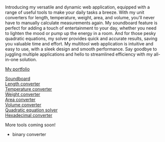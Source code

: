 Introducing my versatile and dynamic web application, equipped with a range of useful tools to make your daily tasks a breeze. With my unit converters for length, temperature, weight, area, and volume, you'll never have to manually calculate measurements again. My soundboard feature is perfect for adding a touch of entertainment to your day, whether you need to lighten the mood or pump up the energy in a room. And for those pesky quadratic equations, my solver provides quick and accurate results, saving you valuable time and effort. My multitool web application is intuitive and easy to use, with a sleek design and smooth performance. Say goodbye to juggling multiple applications and hello to streamlined efficiency with my all-in-one solution.


[My portfolio](https://nigeloosd.github.io/)  

[Soundboard](https://nigeloosd.github.io/Nigels-Multitool/soundboard.html)   
[Length converter](https://nigeloosd.github.io/Nigels-Multitool/length-converter.html)  
[Temperature converter](https://nigeloosd.github.io/Nigels-Multitool/temperature-converter.html)  
[Weight converter](https://nigeloosd.github.io/Nigels-Multitool/weight-converter.html)  
[Area converter](https://nigeloosd.github.io/Nigels-Multitool/area-converter.html)  
[Volume converter](https://nigeloosd.github.io/Nigels-Multitool/volume-converter.html)  
[Quadratic equation solver](https://nigeloosd.github.io/Nigels-Multitool/quadratic-solver.html)  
[Hexadecimal converter](https://nigeloosd.github.io/Nigels-Multitool/hexadecimal-converter.html)  



More tools coming soon!   
- binary converter
